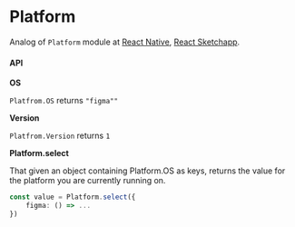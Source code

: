 # Platform

Analog of `Platform` module at [React Native](https://facebook.github.io/react-native/docs/platform-specific-code), 
[React Sketchapp](http://airbnb.io/react-sketchapp/docs/API.html#platform).

#### API

**OS**

`Platfrom.OS` returns `"figma""`

**Version**

`Platfrom.Version` returns `1`

**Platform.select** 

That given an object containing Platform.OS as keys, 
returns the value for the platform you are currently running on.

```typescript
const value = Platform.select({
    figma: () => ...
})
```

